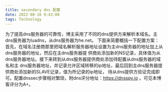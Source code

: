 ```yaml
---
title: secondary dns 配置
date: 2022-08-16 9:43:08
tags: Technology
---
```


为了提高dns服务器的可靠性，博主采用了不同的dns提供方来解析本域名。主dns服务器为luadns，从dns服务器为he.net。
下面来简要概括一下配置方案：
首先，在域名注册商那里把域名解析服务器地址设置为主dns服务器的地址加上从dns服务器的地址，然后在主dns服务器提
供商处添加新的NS记录，具体值为从dns服务器地址。接下来转到从dns服务器提供商处添加待配置从dns服务器的域名和主
dns服务器地址，并记录允许区域转移的ip地址，最后回到主dns服务器提供商处添加新的SLAVE记录，值为所记录的ip地址，
待从dns提供方验证完成即可。配置dnssec步骤相对繁琐，附dns评分地址：https://dnsspy.io 。可见本博客评分为A+。
